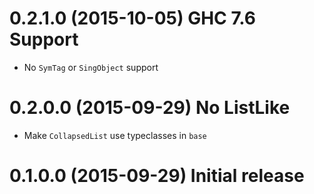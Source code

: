 # 0.2.1.0 (2015-10-05) GHC 7.6 Support

- No `SymTag` or `SingObject` support

# 0.2.0.0 (2015-09-29) No ListLike

- Make `CollapsedList` use typeclasses in `base`

# 0.1.0.0 (2015-09-29) Initial release
